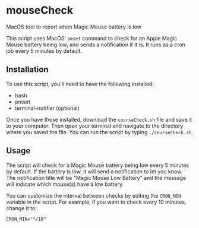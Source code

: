# mouseCheck
MacOS tool to report when Magic Mouse battery is low

This script uses MacOS' `pmset` command to check for an Apple Magic Mouse battery being low, and sends a notification if it is. It runs as a cron job every 5 minutes by default. 

## Installation

To use this script, you'll need to have the following installed:

* bash
* pmset
* terminal-notifier (optional)

Once you have those installed, download the `courseCheck.sh` file and save it to your computer. Then open your 
terminal and navigate to the directory where you 
saved the file. You can run the script by typing `./courseCheck.sh`. 

## Usage

The script will check for a Magic Mouse battery being low every 5 minutes by default. If the battery is low, it 
will send a notification to let you know. The 
notification title will be "Magic Mouse Low Battery" and the message will indicate which mouse(s) have a low 
battery. 

You can customize the interval between checks by editing the `CRON_MIN` variable in the script. For example, if 
you want to check every 10 minutes, change it to:
```
CRON_MIN="*/10"
```

